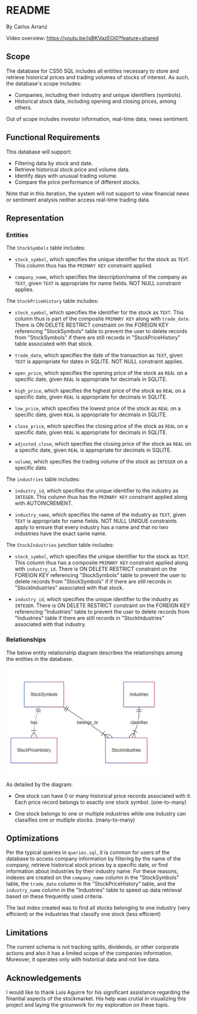 # README

By Carlos Arranz

Video overview: https://youtu.be/jsBKVazEOj0?feature=shared

## Scope

The database for CS50 SQL includes all entities necessary to store and retrieve historical prices and trading volumes of stocks of interest. As such, the database's scope includes:

* Companies, including their industry and unique identifiers (symbols).
* Historical stock data, including opening and closing prices, among others.

Out of scope includes investor information, real-time data, news sentiment.

## Functional Requirements

This database will support:

* Filtering data by stock and date.
* Retrieve historical stock price and volume data.
* Identify days with unusual trading volume.
* Compare the price performance of different stocks.

Note that in this iteration, the system will not support to view financial news or sentiment analysis neither access real-time trading data.

## Representation

### Entities

The `StockSymbols` table includes:

* `stock_symbol`, which specifies the unique identifier for the stock as `TEXT`. This column thus has the `PRIMARY KEY` constraint applied.

* `company_name`, which specifies the description/name of the company as `TEXT`, given `TEXT` is appropriate for name fields. NOT NULL constraint applies.


The `StockPriceHistory` table includes:

* `stock_symbol`, which specifies the identifier for the stock as `TEXT`. This column thus is part of the composite `PRIMARY KEY` along with `trade_date`. There is ON DELETE RESTRICT constraint on the FOREIGN KEY referencing "StockSymbols" table to prevent the user to delete records from "StockSymbols" if there are still records in "StockPriceHistory" table associated with that stock.

* `trade_date`, which specifies the date of the transaction as `TEXT`, given `TEXT` is appropriate for dates in SQLITE. NOT NULL constraint applies.

* `open_price`, which specifies the opening price of the stock as `REAL` on a specific date, given `REAL` is appropriate for decimals in SQLITE.

* `high_price`, which specifies the highest price of the stock as `REAL` on a specific date, given `REAL` is appropriate for decimals in SQLITE.

* `low_price`, which specifies the lowest price of the stock as `REAL` on a specific date, given `REAL` is appropriate for decimals in SQLITE.

* `close_price`, which specifies the closing price of the stock as `REAL` on a specific date, given `REAL` is appropriate for decimals in SQLITE.

* `adjusted_close`, which specifies the closing price of the stock as `REAL` on a specific date, given `REAL` is appropriate for decimals in SQLITE.

* `volume`, which specifies the trading volume of the stock as `INTEGER` on a specific date.

The `industries` table includes:

* `industry_id`, which specifies the unique identifier to the industry as `INTEGER`. This column thus has the `PRIMARY KEY` constraint applied along with  AUTOINCREMENT.

* `industry_name`, which specifies the name of the industry as `TEXT`, given `TEXT` is appropriate for name fields. NOT NULL UNIQUE constraints apply to ensure that every industry has a name and that no two industries have the exact same name.

The `StockIndustries` junction table includes:

* `stock_symbol`, which specifies the unique identifier for the stock as `TEXT`. This column thus has a composite `PRIMARY KEY` constraint applied along with `industry_id`. There is ON DELETE RESTRICT constraint on the FOREIGN KEY referencing "StockSymbols" table to prevent the user to delete records from "StockSymbols" if if there are still records in "StockIndustries" associated with that stock.

* `industry_id`, which specifies the unique identifier to the industry as `INTEGER`.
There is ON DELETE RESTRICT constraint on the FOREIGN KEY referencing "Industries" table to prevent the user to delete records from "Industries" table if there are still records in "StockIndustries" associated with that industry.


### Relationships

The below entity relationship diagram describes the relationships among the entities in the database.

![ER Diagram](ER.jpg)

As detailed by the diagram:

* One stock can have 0 or many historical price records associated with it. Each price record belongs to exactly one stock symbol. (one-to-many)

* One stock belongs to one or multiple industries while one industry can classifies one or mutliple stocks. (many-to-many)


## Optimizations

Per the typical queries in `queries.sql`, it is common for users of the database to access company information by filtering by the name of the company, retrieve historical stock prices by a specific date, or find information about industries by their industry name. For these reasons, indexes are created on the `company_name` column in the "StockSymbols" table, the `trade_date` column in the "StockPriceHistory" table, and the `industry_name` column in the "Industries" table to speed up data retrieval based on these frequently used criteria.

The last index created was to find all stocks belonging to one industry (very efficient) or the industries that classify one stock (less efficient)

## Limitations

The current schema is not tracking splits, dividends, or other corporate actions and also it has a limited scope of the companies information.
Moreover, it operates only with historical data and not live data.



## Acknowledgements

I would like to thank Luis Aguirre for his significant assistance regarding the finantial aspects of the stockmarket. His help was crutial in visualizing this project and laying the grounwork for my exploration on these topis.
